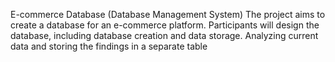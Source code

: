 E-commerce Database (Database Management System)
The project aims to create a database for an e-commerce platform.
Participants will design the database, including database creation and data storage.
Analyzing current data and storing the findings in a separate table
